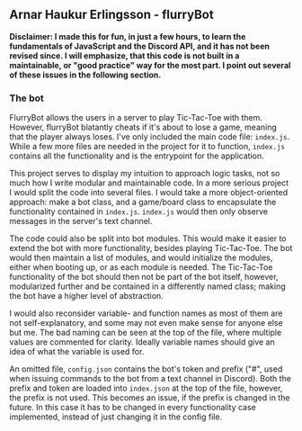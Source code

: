 ## Arnar Haukur Erlingsson - flurryBot

**Disclaimer: I made this for fun, in just a few hours, to learn the fundamentals of JavaScript and the Discord API, and it has not been revised since. I will emphasize, that this code is not built in a maintainable, or "good practice" way for the most part. I point out several of these issues in the following section.**

### The bot
FlurryBot allows the users in a server to play Tic-Tac-Toe with them. However, flurryBot blatantly cheats if it's about to lose a game, meaning that the player always loses. I've only included the main code file: `index.js`. While a few more files are needed in the project for it to function, `index.js` contains all the functionality and is the entrypoint for the application.

This project serves to display my intuition to approach logic tasks, not so much how I write modular and maintainable code. In a more serious project I would split the code into several files. I would take a more object-oriented approach: make a bot class, and a game/board class to encapsulate the functionality contained in `index.js`. `index.js` would then only observe messages in the server's text channel.

The code could also be split into bot modules. This would make it easier to extend the bot with more functionality, besides playing Tic-Tac-Toe. The bot would then maintain a list of modules, and would initialize the modules, either when booting up, or as each module is needed. The Tic-Tac-Toe functionality of the bot should then not be part of the bot itself, however, modularized further and be contained in a differently named class; making the bot have a higher level of abstraction.

I would also reconsider variable- and function names as most of them are not self-explanatory, and some may not even make sense for anyone else but me. The bad naming can be seen at the top of the file, where multiple values are commented for clarity. Ideally variable names should give an idea of what the variable is used for.

An omitted file, `config.json` contains the bot's token and prefix ("#", used when issuing commands to the bot from a text channel in Discord). Both the prefix and token are loaded into `index.json` at the top of the file, however, the prefix is not used. This becomes an issue, if the prefix is changed in the future. In this case it has to be changed in every functionality case implemented, instead of just changing it in the config file. 
